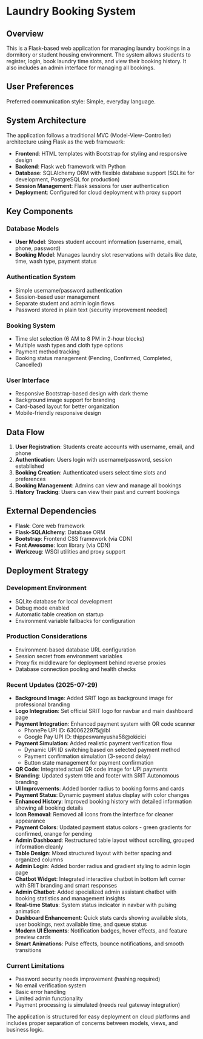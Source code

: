 # Laundry Booking System

## Overview

This is a Flask-based web application for managing laundry bookings in a dormitory or student housing environment. The system allows students to register, login, book laundry time slots, and view their booking history. It also includes an admin interface for managing all bookings.

## User Preferences

Preferred communication style: Simple, everyday language.

## System Architecture

The application follows a traditional MVC (Model-View-Controller) architecture using Flask as the web framework:

- **Frontend**: HTML templates with Bootstrap for styling and responsive design
- **Backend**: Flask web framework with Python
- **Database**: SQLAlchemy ORM with flexible database support (SQLite for development, PostgreSQL for production)
- **Session Management**: Flask sessions for user authentication
- **Deployment**: Configured for cloud deployment with proxy support

## Key Components

### Database Models
- **User Model**: Stores student account information (username, email, phone, password)
- **Booking Model**: Manages laundry slot reservations with details like date, time, wash type, payment status

### Authentication System
- Simple username/password authentication
- Session-based user management
- Separate student and admin login flows
- Password stored in plain text (security improvement needed)

### Booking System
- Time slot selection (6 AM to 8 PM in 2-hour blocks)
- Multiple wash types and cloth type options
- Payment method tracking
- Booking status management (Pending, Confirmed, Completed, Cancelled)

### User Interface
- Responsive Bootstrap-based design with dark theme
- Background image support for branding
- Card-based layout for better organization
- Mobile-friendly responsive design

## Data Flow

1. **User Registration**: Students create accounts with username, email, and phone
2. **Authentication**: Users login with username/password, session established
3. **Booking Creation**: Authenticated users select time slots and preferences
4. **Booking Management**: Admins can view and manage all bookings
5. **History Tracking**: Users can view their past and current bookings

## External Dependencies

- **Flask**: Core web framework
- **Flask-SQLAlchemy**: Database ORM
- **Bootstrap**: Frontend CSS framework (via CDN)
- **Font Awesome**: Icon library (via CDN)
- **Werkzeug**: WSGI utilities and proxy support

## Deployment Strategy

### Development Environment
- SQLite database for local development
- Debug mode enabled
- Automatic table creation on startup
- Environment variable fallbacks for configuration

### Production Considerations
- Environment-based database URL configuration
- Session secret from environment variables
- Proxy fix middleware for deployment behind reverse proxies
- Database connection pooling and health checks

### Recent Updates (2025-07-29)
- **Background Image**: Added SRIT logo as background image for professional branding
- **Logo Integration**: Set official SRIT logo for navbar and main dashboard page
- **Payment Integration**: Enhanced payment system with QR code scanner
  - PhonePe UPI ID: 6300622975@ibl
  - Google Pay UPI ID: thippeswamyusha58@okicici
- **Payment Simulation**: Added realistic payment verification flow
  - Dynamic UPI ID switching based on selected payment method
  - Payment confirmation simulation (3-second delay)
  - Button state management for payment confirmation
- **QR Code**: Integrated actual QR code image for UPI payments
- **Branding**: Updated system title and footer with SRIT Autonomous branding
- **UI Improvements**: Added border radius to booking forms and cards
- **Payment Status**: Dynamic payment status display with color changes
- **Enhanced History**: Improved booking history with detailed information showing all booking details
- **Icon Removal**: Removed all icons from the interface for cleaner appearance
- **Payment Colors**: Updated payment status colors - green gradients for confirmed, orange for pending
- **Admin Dashboard**: Restructured table layout without scrolling, grouped information cleanly
- **Table Design**: Mixed structured layout with better spacing and organized columns
- **Admin Login**: Added border radius and gradient styling to admin login page
- **Chatbot Widget**: Integrated interactive chatbot in bottom left corner with SRIT branding and smart responses
- **Admin Chatbot**: Added specialized admin assistant chatbot with booking statistics and management insights
- **Real-time Status**: System status indicator in navbar with pulsing animation
- **Dashboard Enhancement**: Quick stats cards showing available slots, user bookings, next available time, and queue status
- **Modern UI Elements**: Notification badges, hover effects, and feature preview cards
- **Smart Animations**: Pulse effects, bounce notifications, and smooth transitions

### Current Limitations
- Password security needs improvement (hashing required)
- No email verification system
- Basic error handling
- Limited admin functionality
- Payment processing is simulated (needs real gateway integration)

The application is structured for easy deployment on cloud platforms and includes proper separation of concerns between models, views, and business logic.